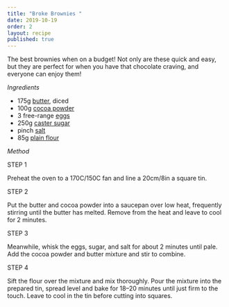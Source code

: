 ```yaml
---
title: "Broke Brownies "
date: 2019-10-19
order: 2
layout: recipe
published: true
---
```

The best brownies when on a budget! Not only are these quick and easy, but they are perfect for when you have that chocolate craving, and everyone can enjoy them! 

*Ingredients*

* 175g [butter](https://www.bbc.co.uk/food/butter), diced
* 100g [cocoa powder](https://www.bbc.co.uk/food/cocoa)
* 3 free-range [eggs](https://www.bbc.co.uk/food/egg)
* 250g [caster sugar](https://www.bbc.co.uk/food/caster_sugar)
* pinch [salt](https://www.bbc.co.uk/food/salt)
* 85g [plain flour](https://www.bbc.co.uk/food/plain_flour)

*Method*

STEP 1

Preheat the oven to a 170C/150C fan and line a 20cm/8in a square tin.

STEP 2

Put the butter and cocoa powder into a saucepan over low heat, frequently stirring until the butter has melted. Remove from the heat and leave to cool for 2 minutes.

STEP 3

Meanwhile, whisk the eggs, sugar, and salt for about 2 minutes until pale. Add the cocoa powder and butter mixture and stir to combine.

STEP 4

Sift the flour over the mixture and mix thoroughly. Pour the mixture into the prepared tin, spread level and bake for 18–20 minutes until just firm to the touch. Leave to cool in the tin before cutting into squares.